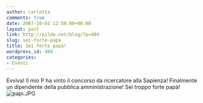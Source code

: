 ```yaml
---
author: carlotta
comments: true
date: 2007-10-01 12:50:00+00:00
layout: post
link: http://pilde.net/blog/?p=484
slug: sei-forte-papa
title: Sei forte papà!
wordpress_id: 484
categories:
- Eventi
---
```


Evviva! Il mio P ha vinto il concorso da ricercatore alla Sapienza!
Finalmente un dipendente della pubblica amministrazione!
Sei troppo forte papà!
![papi.JPG]({{baseurl}}/uploads/2007/10/papi.JPG)




